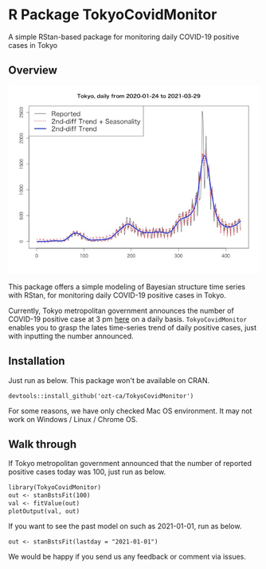 # R Package TokyoCovidMonitor
A simple RStan-based package for monitoring daily COVID-19 positive cases in Tokyo

## Overview

<img src = "tools/summary_image.png">

This package offers a simple modeling of Bayesian structure time series with RStan, for monitoring daily COVID-19 positive cases in Tokyo.

Currently, Tokyo metropolitan government announces the number of COVID-19 positive case at 3 pm [here](https://www.fukushihoken.metro.tokyo.lg.jp/) on a daily basis. `TokyoCovidMonitor` enables you to grasp the lates time-series trend of daily positive cases, just with inputting the number announced. 

## Installation

Just run as below. This package won't be available on CRAN.

```
devtools::install_github('ozt-ca/TokyoCovidMonitor')
```

For some reasons, we have only checked Mac OS environment. It may not work on Windows / Linux / Chrome OS.

## Walk through

If Tokyo metropolitan government announced that the number of reported positive cases today was 100, just run as below.

```
library(TokyoCovidMonitor)
out <- stanBstsFit(100)
val <- fitValue(out)
plotOutput(val, out)
```

If you want to see the past model on such as 2021-01-01, run as below.
```
out <- stanBstsFit(lastday = "2021-01-01")
```

We would be happy if you send us any feedback or comment via issues.
